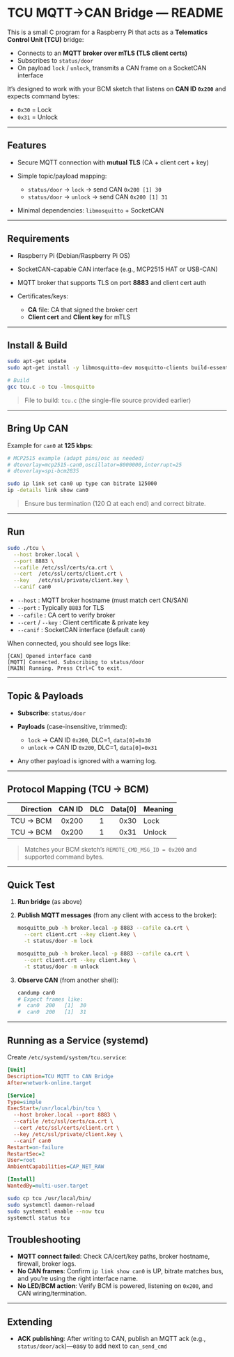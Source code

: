 # TCU MQTT→CAN Bridge — README

This is a small C program for a Raspberry Pi that acts as a **Telematics Control Unit (TCU)** bridge:

* Connects to an **MQTT broker over mTLS (TLS client certs)**
* Subscribes to `status/door`
* On payload `lock` / `unlock`, transmits a CAN frame on a SocketCAN interface

It’s designed to work with your BCM sketch that listens on **CAN ID `0x200`** and expects command bytes:

* `0x30` = Lock
* `0x31` = Unlock

---

## Features

* Secure MQTT connection with **mutual TLS** (CA + client cert + key)
* Simple topic/payload mapping:

  * `status/door` → `lock` → send CAN `0x200 [1] 30`
  * `status/door` → `unlock` → send CAN `0x200 [1] 31`
* Minimal dependencies: `libmosquitto` + SocketCAN

---

## Requirements

* Raspberry Pi (Debian/Raspberry Pi OS)
* SocketCAN-capable CAN interface (e.g., MCP2515 HAT or USB-CAN)
* MQTT broker that supports TLS on port **8883** and client cert auth
* Certificates/keys:

  * **CA** file: CA that signed the broker cert
  * **Client cert** and **Client key** for mTLS

---

## Install & Build

```bash
sudo apt-get update
sudo apt-get install -y libmosquitto-dev mosquitto-clients build-essential

# Build
gcc tcu.c -o tcu -lmosquitto
```

> File to build: `tcu.c` (the single-file source provided earlier)

---

## Bring Up CAN

Example for `can0` at **125 kbps**:

```bash
# MCP2515 example (adapt pins/osc as needed)
# dtoverlay=mcp2515-can0,oscillator=8000000,interrupt=25
# dtoverlay=spi-bcm2835

sudo ip link set can0 up type can bitrate 125000
ip -details link show can0
```

> Ensure bus termination (120 Ω at each end) and correct bitrate.

---

## Run

```bash
sudo ./tcu \
  --host broker.local \
  --port 8883 \
  --cafile /etc/ssl/certs/ca.crt \
  --cert  /etc/ssl/certs/client.crt \
  --key   /etc/ssl/private/client.key \
  --canif can0
```

* `--host` : MQTT broker hostname (must match cert CN/SAN)
* `--port` : Typically `8883` for TLS
* `--cafile` : CA cert to verify broker
* `--cert` / `--key` : Client certificate & private key
* `--canif` : SocketCAN interface (default `can0`)

When connected, you should see logs like:

```
[CAN] Opened interface can0
[MQTT] Connected. Subscribing to status/door
[MAIN] Running. Press Ctrl+C to exit.
```

---

## Topic & Payloads

* **Subscribe**: `status/door`
* **Payloads** (case-insensitive, trimmed):

  * `lock`   → CAN ID `0x200`, DLC=1, `data[0]=0x30`
  * `unlock` → CAN ID `0x200`, DLC=1, `data[0]=0x31`
* Any other payload is ignored with a warning log.

---

## Protocol Mapping (TCU → BCM)

| Direction | CAN ID | DLC | Data[0] | Meaning |
| --------: | -----: | --: | ------: | ------- |
| TCU → BCM |  0x200 |   1 |    0x30 | Lock    |
| TCU → BCM |  0x200 |   1 |    0x31 | Unlock  |

> Matches your BCM sketch’s `REMOTE_CMD_MSG_ID = 0x200` and supported command bytes.

---

## Quick Test

1. **Run bridge** (as above)
2. **Publish MQTT messages** (from any client with access to the broker):

   ```bash
   mosquitto_pub -h broker.local -p 8883 --cafile ca.crt \
     --cert client.crt --key client.key \
     -t status/door -m lock

   mosquitto_pub -h broker.local -p 8883 --cafile ca.crt \
     --cert client.crt --key client.key \
     -t status/door -m unlock
   ```
3. **Observe CAN** (from another shell):

   ```bash
   candump can0
   # Expect frames like:
   #  can0  200   [1]  30
   #  can0  200   [1]  31
   ```

---

## Running as a Service (systemd)

Create `/etc/systemd/system/tcu.service`:

```ini
[Unit]
Description=TCU MQTT to CAN Bridge
After=network-online.target

[Service]
Type=simple
ExecStart=/usr/local/bin/tcu \
  --host broker.local --port 8883 \
  --cafile /etc/ssl/certs/ca.crt \
  --cert /etc/ssl/certs/client.crt \
  --key /etc/ssl/private/client.key \
  --canif can0
Restart=on-failure
RestartSec=2
User=root
AmbientCapabilities=CAP_NET_RAW

[Install]
WantedBy=multi-user.target
```

```bash
sudo cp tcu /usr/local/bin/
sudo systemctl daemon-reload
sudo systemctl enable --now tcu
systemctl status tcu
```

## Troubleshooting

* **MQTT connect failed**: Check CA/cert/key paths, broker hostname, firewall, broker logs.
* **No CAN frames**: Confirm `ip link show can0` is UP, bitrate matches bus, and you’re using the right interface name.
* **No LED/BCM action**: Verify BCM is powered, listening on `0x200`, and CAN wiring/termination.

---

## Extending

* **ACK publishing**: After writing to CAN, publish an MQTT ack (e.g., `status/door/ack`)—easy to add next to `can_send_cmd`

